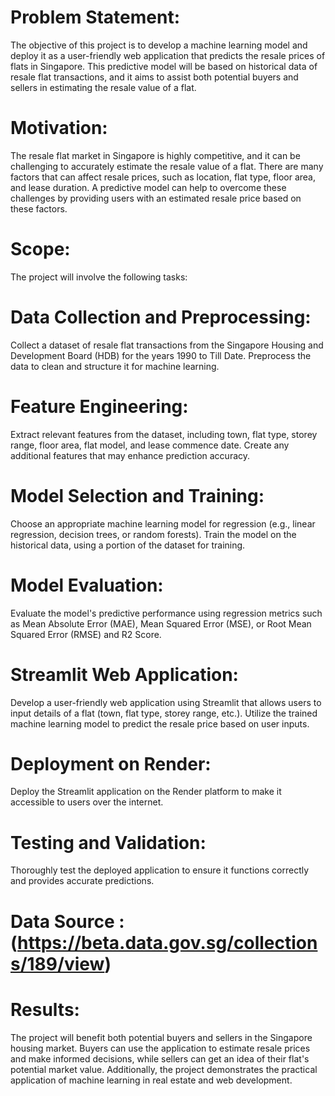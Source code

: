 # Problem Statement:
The objective of this project is to develop a machine learning model and deploy it as a user-friendly web application that predicts the resale prices of flats in Singapore. This predictive model will be based on historical data of resale flat transactions, and it aims to assist both potential buyers and sellers in estimating the resale value of a flat.

# Motivation:
The resale flat market in Singapore is highly competitive, and it can be challenging to accurately estimate the resale value of a flat. There are many factors that can affect resale prices, such as location, flat type, floor area, and lease duration. A predictive model can help to overcome these challenges by providing users with an estimated resale price based on these factors.

# Scope:
The project will involve the following tasks:

# Data Collection and Preprocessing: 
Collect a dataset of resale flat transactions from the Singapore Housing and Development Board (HDB) for the years 1990 to Till Date. Preprocess the data to clean and structure it for machine learning.
# Feature Engineering: 
Extract relevant features from the dataset, including town, flat type, storey range, floor area, flat model, and lease commence date. Create any additional features that may enhance prediction accuracy.
# Model Selection and Training: 
Choose an appropriate machine learning model for regression (e.g., linear regression, decision trees, or random forests). Train the model on the historical data, using a portion of the dataset for training.
# Model Evaluation: 
Evaluate the model's predictive performance using regression metrics such as Mean Absolute Error (MAE), Mean Squared Error (MSE), or Root Mean Squared Error (RMSE) and R2 Score.
# Streamlit Web Application:
Develop a user-friendly web application using Streamlit that allows users to input details of a flat (town, flat type, storey range, etc.). Utilize the trained machine learning model to predict the resale price based on user inputs.
# Deployment on Render: 
Deploy the Streamlit application on the Render platform to make it accessible to users over the internet.
# Testing and Validation: 
Thoroughly test the deployed application to ensure it functions correctly and provides accurate predictions.
# Data Source : (https://beta.data.gov.sg/collections/189/view)
# Results:
The project will benefit both potential buyers and sellers in the Singapore housing market. Buyers can use the application to estimate resale prices and make informed decisions, while sellers can get an idea of their flat's potential market value. Additionally, the project demonstrates the practical application of machine learning in real estate and web development.
